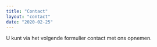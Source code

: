 ```yaml
---
title: "Contact"
layout: "contact"
date: "2020-02-25"
---
```

U kunt via het volgende formulier contact met ons opnemen.